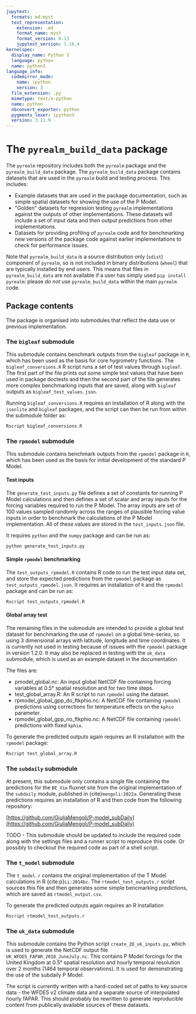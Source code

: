 ```yaml
---
jupytext:
  formats: md:myst
  text_representation:
    extension: .md
    format_name: myst
    format_version: 0.13
    jupytext_version: 1.16.4
kernelspec:
  display_name: Python 3
  language: python
  name: python3
language_info:
  codemirror_mode:
    name: ipython
    version: 3
  file_extension: .py
  mimetype: text/x-python
  name: python
  nbconvert_exporter: python
  pygments_lexer: ipython3
  version: 3.11.9
---
```


# The `pyrealm_build_data` package

The `pyrealm` repository includes both the `pyrealm` package and the
`pyrealm_build_data` package. The `pyrealm_build_data` package contains datasets that
are used in the `pyrealm` build and testing process. This includes:

* Example datasets that are used in the package documentation, such as simple spatial
  datasets for showing the use of the P Model.
* "Golden" datasets for regression testing `pyrealm` implementations against the outputs
  of other implementations. These datasets will include a set of input data and then
  output predictions from other implementations.
* Datasets for providing profiling of `pyrealm` code and for benchmarking new versions
  of the package code against earlier implementations to check for performance issues.

Note that `pyrealm_build_data` is a source distribution only (`sdist`) component of
`pyrealm`, so is not included in binary distributions (`wheel`) that are typically
installed by end users. This means that files in `pyrealm_build_data` are not available
if a user has simply used `pip install pyrealm`: please *do not* use
`pyrealm_build_data` within the main `pyrealm` code.

## Package contents

The package is organised into submodules that reflect the data use or previous
implementation.

### The `bigleaf` submodule

This submodule contains benchmark outputs from the `bigleaf` package in `R`, which has
been used as the basis for core hygrometry functions. The `bigleaf_conversions.R` R
script runs a set of test values through `bigleaf`. The first part of the file prints
out some simple test values that have been used in package doctests and then the second
part of the file generates more complex benchmarking inputs that are saved, along with
`bigleaf` outputs as `bigleaf_test_values.json`.

Running `bigleaf_conversions.R` requires an installation of R along with the `jsonlite`
and `bigleaf` packages, and the script can then be run from within the submodule folder
as:

```sh
Rscript bigleaf_conversions.R
```

### The `rpmodel` submodule

This submodule contains benchmark outputs from the `rpmodel` package in `R`, which has
been used as the basis for initial development of the standard P Model.

#### Test inputs

The `generate_test_inputs.py` file defines a set of constants for running P Model
calculations and then defines a set of scalar and array inputs for the forcing variables
required to run the P Model. The array inputs are set of 100 values sampled randomly
across the ranges of plausible forcing value inputs in order to benchmark the
calculations of the P Model implementation. All of these values are stored in the
`test_inputs.json` file.

It requires `python` and the `numpy` package and can be run as:

```sh
python generate_test_inputs.py
```

#### Simple `rpmodel` benchmarking

The `test_outputs_rpmodel.R` contains R code to run the test input data set, and store
the expected predictions from the `rpmodel` package as `test_outputs_rpmodel.json`. It
requires an installation of `R` and the `rpmodel` package and can be run as:

```sh
Rscript test_outputs_rpmodel.R
```

#### Global array test

The remaining files in the submodule are intended to provide a global test dataset for
benchmarking the use of `rpmodel` on a global time-series, so using 3 dimensional arrays
with latitude, longitude and time coordinates. It is currently not used in testing
because of issues with the `rpmodel` package in version 1.2.0. It may also be replaced
in testing with the `uk_data` submodule, which is used as an example dataset in the
documentation.

The files are:

* pmodel_global.nc: An input global NetCDF file containing forcing variables at 0.5°
  spatial resolution and for two time steps.
* test_global_array.R: An R script to run `rpmodel` using the dataset.
* rpmodel_global_gpp_do_ftkphio.nc: A NetCDF file containing `rpmodel` predictions using
 corrections for temperature effects on the `kphio` parameter.
* rpmodel_global_gpp_no_ftkphio.nc: A NetCDF file containing `rpmodel` predictions with
  fixed `kphio`.

To generate the predicted outputs again requires an R installation with the `rpmodel`
package:

```sh
Rscript test_global_array.R
```

### The `subdaily` submodule

At present, this submodule only contains a single file containing the predictions for
the `BE_Vie` fluxnet site from the original implementation of the `subdaily` module,
published in {cite}`mengoli:2022a`. Generating these predictions requires an
installation of R and then code from the following repository:

[https://github.com/GiuliaMengoli/P-model_subDaily](https://github.com/GiuliaMengoli/P-model_subDaily)

TODO - This submodule should be updated to include the required code along with the
settings files and a runner script to reproduce this code. Or possibly to checkout the
required code as part of a shell script.

### The `t_model` submodule

The `t_model.r` contains the original implementation of the T Model calculations in R
{cite:p}`Li:2014bc`. The `rtmodel_test_outputs.r` script sources this file and then
generates some simple bencmarking predictions, which are saved as `rtmodel_output.csv`.

To generate the predicted outputs again requires an R installation

```sh
Rscript rtmodel_test_outputs.r
```

### The `uk_data` submodule

This submodule contains the Python script `create_2D_uk_inputs.py`, which is used to
generate the NetCDF output file `UK_WFDE5_FAPAR_2018_JuneJuly.nc`. This contains P Model
forcings for the United Kingdom at 0.5° spatial resolution and hourly temporal
resolution over 2 months (1464 temporal observations). It is used for demonstrating the
use of the subdaily P Model.

The script is currently written with a hard-coded set of paths to key source data - the
WFDE5 v2 climate data and a separate source of interpolated hourly fAPAR. This should
probably be rewritten to generate reproducible content from publically available sources
of these datasets.
